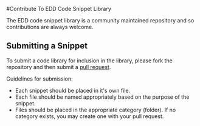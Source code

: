 #Contribute To EDD Code Snippet Library

The EDD code snippet library is a community maintained repository and so contributions are always welcome.

## Submitting a Snippet

To submit a code library for inclusion in the library, please fork the repository and then submit a [pull request](http://pippinsplugins.com/submitting-your-first-pull-request/).

Guidelines for submission:

- Each snippet should be placed in it's own file.
- Each file should be named appropriately based on the purpose of the snippet.
- Files should be placed in the appropriate category (folder). If no category exists, you may create one with your pull request.